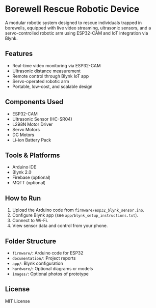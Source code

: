 # Borewell Rescue Robotic Device

A modular robotic system designed to rescue individuals trapped in borewells, equipped with live video streaming, ultrasonic sensors, and a servo-controlled robotic arm using ESP32-CAM and IoT integration via Blynk.

## Features
- Real-time video monitoring via ESP32-CAM
- Ultrasonic distance measurement
- Remote control through Blynk IoT app
- Servo-operated robotic arm
- Portable, low-cost, and scalable design

## Components Used
- ESP32-CAM
- Ultrasonic Sensor (HC-SR04)
- L298N Motor Driver
- Servo Motors
- DC Motors
- Li-ion Battery Pack

## Tools & Platforms
- Arduino IDE
- Blynk 2.0
- Firebase (optional)
- MQTT (optional)

## How to Run
1. Upload the Arduino code from `firmware/esp32_blynk_sensor.ino`.
2. Configure Blynk app (see `app/blynk_setup_instructions.txt`).
3. Connect to Wi-Fi.
4. View sensor data and control from your phone.

## Folder Structure
- `firmware/`: Arduino code for ESP32
- `documentation/`: Project reports
- `app/`: Blynk configuration
- `hardware/`: Optional diagrams or models
- `images/`: Optional photos of prototype

## License
MIT License
